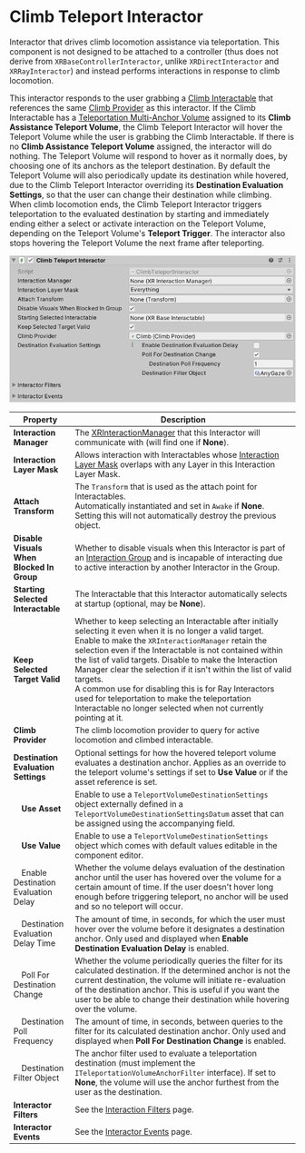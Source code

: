 # Climb Teleport Interactor

Interactor that drives climb locomotion assistance via teleportation. This component is not designed to be attached to a controller (thus does not derive from `XRBaseControllerInteractor`, unlike `XRDirectInteractor` and `XRRayInteractor`) and instead performs interactions in response to climb locomotion.

This interactor responds to the user grabbing a [Climb Interactable](climb-interactable.md) that references the same [Climb Provider](climb-provider.md) as this interactor. If the Climb Interactable has a [Teleportation Multi-Anchor Volume](teleportation-multi-anchor-volume.md) assigned to its **Climb Assistance Teleport Volume**, the Climb Teleport Interactor will hover the Teleport Volume while the user is grabbing the Climb Interactable. If there is no **Climb Assistance Teleport Volume** assigned, the interactor will do nothing. The Teleport Volume will respond to hover as it normally does, by choosing one of its anchors as the teleport destination. By default the Teleport Volume will also periodically update its destination while hovered, due to the Climb Teleport Interactor overriding its **Destination Evaluation Settings**, so that the user can change their destination while climbing. When climb locomotion ends, the Climb Teleport Interactor triggers teleportation to the evaluated destination by starting and immediately ending either a select or activate interaction on the Teleport Volume, depending on the Teleport Volume's **Teleport Trigger**. The interactor also stops hovering the Teleport Volume the next frame after teleporting.

![ClimbTeleportInteractor component](images/climb-teleport-interactor.png)

| **Property** | **Description** |
|---|---|
| **Interaction Manager** | The [XRInteractionManager](xr-interaction-manager.md) that this Interactor will communicate with (will find one if **None**). |
| **Interaction Layer Mask** | Allows interaction with Interactables whose [Interaction Layer Mask](interaction-layers.md) overlaps with any Layer in this Interaction Layer Mask. |
| **Attach Transform** | The `Transform` that is used as the attach point for Interactables.<br />Automatically instantiated and set in `Awake` if **None**.<br />Setting this will not automatically destroy the previous object. |
| **Disable Visuals When Blocked In Group** | Whether to disable visuals when this Interactor is part of an [Interaction Group](xr-interaction-group.md) and is incapable of interacting due to active interaction by another Interactor in the Group. |
| **Starting Selected Interactable** | The Interactable that this Interactor automatically selects at startup (optional, may be **None**). |
| **Keep Selected Target Valid** | Whether to keep selecting an Interactable after initially selecting it even when it is no longer a valid target.<br />Enable to make the `XRInteractionManager` retain the selection even if the Interactable is not contained within the list of valid targets. Disable to make the Interaction Manager clear the selection if it isn't within the list of valid targets.<br />A common use for disabling this is for Ray Interactors used for teleportation to make the teleportation Interactable no longer selected when not currently pointing at it. |
| **Climb Provider** | The climb locomotion provider to query for active locomotion and climbed interactable. |
| **Destination Evaluation Settings** | Optional settings for how the hovered teleport volume evaluates a destination anchor. Applies as an override to the teleport volume's settings if set to **Use Value** or if the asset reference is set. |
| &emsp;**Use Asset** | Enable to use a `TeleportVolumeDestinationSettings` object externally defined in a `TeleportVolumeDestinationSettingsDatum` asset that can be assigned using the accompanying field. |
| &emsp;**Use Value** | Enable to use a `TeleportVolumeDestinationSettings` object which comes with default values editable in the component editor. |
| &emsp;Enable Destination Evaluation Delay | Whether the volume delays evaluation of the destination anchor until the user has hovered over the volume for a certain amount of time. If the user doesn't hover long enough before triggering teleport, no anchor will be used and so no teleport will occur. |
| &emsp;Destination Evaluation Delay Time | The amount of time, in seconds, for which the user must hover over the volume before it designates a destination anchor. Only used and displayed when **Enable Destination Evaluation Delay** is enabled. |
| &emsp;Poll For Destination Change | Whether the volume periodically queries the filter for its calculated destination. If the determined anchor is not the current destination, the volume will initiate re-evaluation of the destination anchor. This is useful if you want the user to be able to change their destination while hovering over the volume. |
| &emsp;Destination Poll Frequency | The amount of time, in seconds, between queries to the filter for its calculated destination anchor. Only used and displayed when **Poll For Destination Change** is enabled. |
| &emsp;Destination Filter Object | The anchor filter used to evaluate a teleportation destination (must implement the `ITeleportationVolumeAnchorFilter` interface). If set to **None**, the volume will use the anchor furthest from the user as the destination. |
| **Interactor Filters** | See the [Interaction Filters](interaction-filters.md) page. |
| **Interactor Events** | See the [Interactor Events](interactor-events.md) page. |
